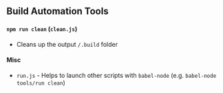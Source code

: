 ## Build Automation Tools

#### `npm run clean` (`clean.js`)

* Cleans up the output `/.build` folder

#### Misc

* `run.js` - Helps to launch other scripts with `babel-node` (e.g. `babel-node tools/run clean`)
